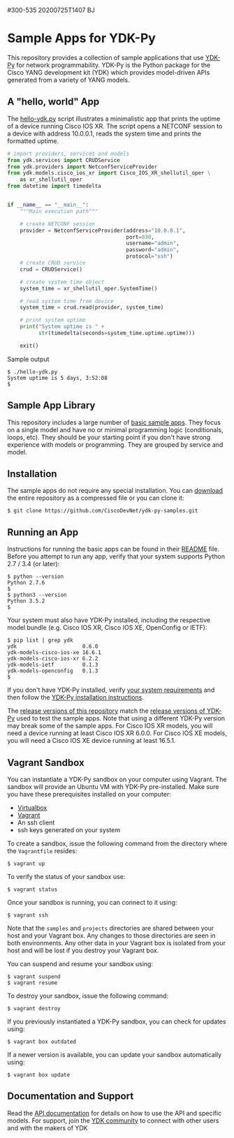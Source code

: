 #300-535 20200725T1407 BJ
# Sample Apps for YDK-Py
This repository provides a collection of sample applications that use [YDK-Py](https://github.com/CiscoDevNet/ydk-py) for network programmability.  YDK-Py is the Python package for the Cisco YANG development kit (YDK) which provides model-driven APIs generated from a variety of YANG models.  

## A "hello, world" App
The [hello-ydk.py](hello-ydk.py) script illustrates a minimalistic app that prints the uptime of a device running Cisco IOS XR.  The script opens a NETCONF session to a device with address 10.0.0.1, reads the system time and prints the formatted uptime.

```python
# import providers, services and models
from ydk.services import CRUDService
from ydk.providers import NetconfServiceProvider
from ydk.models.cisco_ios_xr import Cisco_IOS_XR_shellutil_oper \
    as xr_shellutil_oper
from datetime import timedelta


if __name__ == "__main__":
    """Main execution path"""

    # create NETCONF session
    provider = NetconfServiceProvider(address="10.0.0.1",
                                      port=830,
                                      username="admin",
                                      password="admin",
                                      protocol="ssh")
    # create CRUD service
    crud = CRUDService()

    # create system time object
    system_time = xr_shellutil_oper.SystemTime()

    # read system time from device
    system_time = crud.read(provider, system_time)

    # print system uptime
    print("System uptime is " +
          str(timedelta(seconds=system_time.uptime.uptime)))

    exit()
```

Sample output
```
$ ./hello-ydk.py
System uptime is 5 days, 3:52:08
$
```

## Sample App Library
This repository includes a large number of [basic sample apps](samples/basic). They focus on a single model and have no or minimal programming logic (conditionals, loops, etc).  They should be your starting point if you don't have strong experience with models or programming.  They are grouped by service and model.

## Installation
The sample apps do not require any special installation.  You can [download](https://github.com/CiscoDevNet/ydk-py/archive/master.zip) the entire repository as a compressed file or you can clone it:
```
$ git clone https://github.com/CiscoDevNet/ydk-py-samples.git
```

## Running an App
Instructions for running the basic apps can be found in their [README](samples/basic/README.md) file.  Before you attempt to run any app, verify that your system supports Python 2.7 / 3.4 (or later):
```
$ python --version
Python 2.7.6
$
$ python3 --version
Python 3.5.2
$
```

Your system must also have YDK-Py installed, including the respective model bundle (e.g. Cisco IOS XR, Cisco IOS XE, OpenConfig or IETF):
```
$ pip list | grep ydk
ydk                     0.6.0        
ydk-models-cisco-ios-xe 16.6.1       
ydk-models-cisco-ios-xr 6.2.2        
ydk-models-ietf         0.1.3        
ydk-models-openconfig   0.1.3        
$
```

If you don't have YDK-Py installed, verify [your system requirements](https://github.com/CiscoDevNet/ydk-py#system-requirements) and then follow the [YDK-Py installation instructions](https://github.com/CiscoDevNet/ydk-py#quick-install).

The [release versions of this repository](https://github.com/CiscoDevNet/ydk-py-samples/releases) match the [release versions of YDK-Py](https://github.com/CiscoDevNet/ydk-py/releases) used to test the sample apps.  Note that using a different YDK-Py version may break some of the sample apps.  For Cisco IOS XR models, you will need a device running at least Cisco IOS XR 6.0.0.  For Cisco IOS XE models, you will need a Cisco IOS XE device running at least 16.5.1.  

## Vagrant Sandbox
You can instantiate a YDK-Py sandbox on your computer using Vagrant.  The sandbox will provide an Ubuntu VM with YDK-Py pre-installed.  Make sure you have these prerequisites installed on your computer:
* [Virtualbox](https://www.virtualbox.org/wiki/Downloads)
* [Vagrant](https://www.vagrantup.com/downloads.html)
* An ssh client
* ssh keys generated on your system

To create a sandbox, issue the following command from the directory where the `Vagrantfile` resides:
```
$ vagrant up
```

To verify the status of your sandbox use:
```
$ vagrant status
```

Once your sandbox is running, you can connect to it using:
```
$ vagrant ssh
```

Note that the `samples` and `projects` directories are shared between your host and your Vagrant box.  Any changes to those directories are seen in both environments.  Any other data in your Vagrant box is isolated from your host and will be lost if you destroy your Vagrant box.

You can suspend and resume your sandbox using:
```
$ vagrant suspend
$ vagrant resume
```

To destroy your sandbox, issue the following command:
```
$ vagrant destroy
```

If you previously instantiated a YDK-Py sandbox, you can check for updates using:
```
$ vagrant box outdated
```

If a newer version is available, you can update your sandbox automatically using:
```
$ vagrant box update
```

## Documentation and Support
Read the [API documentation](http://ydk.cisco.com/py/docs/) for details on how to use the API and specific models.  For support, join the [YDK community](https://communities.cisco.com/community/developer/ydk) to connect with other users and with the makers of YDK
